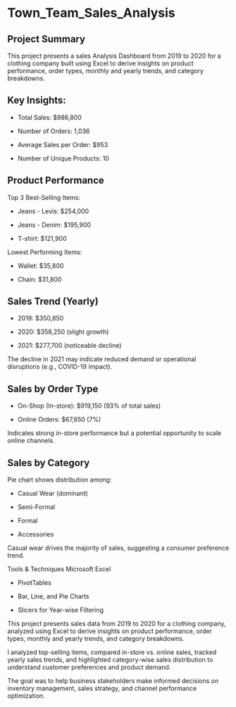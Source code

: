 # Town_Team_Sales_Analysis
## Project Summary
This project presents a sales Analysis Dashboard from 2019 to 2020 for a clothing company built using Excel to derive insights on product performance, order types, monthly and yearly trends, and category breakdowns.

## Key Insights:
- Total Sales: $986,800

- Number of Orders: 1,036

- Average Sales per Order: $953

- Number of Unique Products: 10

## Product Performance
Top 3 Best-Selling Items:

- Jeans - Levis: $254,000

- Jeans - Denim: $195,900

- T-shirt: $121,900

Lowest Performing Items:

- Wallet: $35,800

- Chain: $31,800

## Sales Trend (Yearly)
- 2019: $350,850

- 2020: $358,250 (slight growth)

- 2021: $277,700 (noticeable decline)

 The decline in 2021 may indicate reduced demand or operational disruptions (e.g., COVID-19 impact).

## Sales by Order Type
- On-Shop (In-store): $919,150 (93% of total sales)

- Online Orders: $67,650 (7%)

 Indicates strong in-store performance but a potential opportunity to scale online channels.

## Sales by Category
Pie chart shows distribution among:

- Casual Wear (dominant)

- Semi-Formal

- Formal

- Accessories

Casual wear drives the majority of sales, suggesting a consumer preference trend.

Tools & Techniques
Microsoft Excel

- PivotTables

- Bar, Line, and Pie Charts

- Slicers for Year-wise Filtering





This project presents sales data from 2019 to 2020 for a clothing company, analyzed using Excel to derive insights on product performance, order types, monthly and yearly trends, and category breakdowns.

I analyzed top-selling items, compared in-store vs. online sales, tracked yearly sales trends, and highlighted category-wise sales distribution to understand customer preferences and product demand.

The goal was to help business stakeholders make informed decisions on inventory management, sales strategy, and channel performance optimization.

